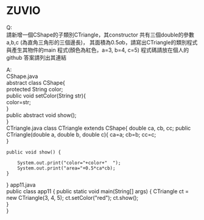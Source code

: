 # ZUVIO
Q:  
請新增一個CShape的子類別CTriangle，其constructor 共有三個double的參數 a,b,c (為直角三角形的三個邊長)，
其面積為0.5*a*b，請寫出CTriangle的類別程式與產生其物件的main 程式(顏色為紅色，a=3, b=4, c=5) 
程式碼請放在個人的github 答案請列出其連結  

A:  
CShape.java  
abstract class CShape{  
    protected String color;  
    public void setColor(String str){  
      color=str;  
    }  
    public abstract void show();  
}  
CTriangle.java
class CTriangle extends CShape{
    double ca, cb, cc;
    public CTriangle(double a, double b, double c){
        ca=a;
        cb=b;
        cc=c;  
    }
   
    public void show() {
       
        System.out.print("color="+color+"  ");
        System.out.print("area="+0.5*ca*cb);  
    }
   
}
app11.java  
public class app11 {
   public static void main(String[] args) {
    CTriangle ct = new CTriangle(3, 4, 5);
    ct.setColor("red");
    ct.show();  
}  
}


